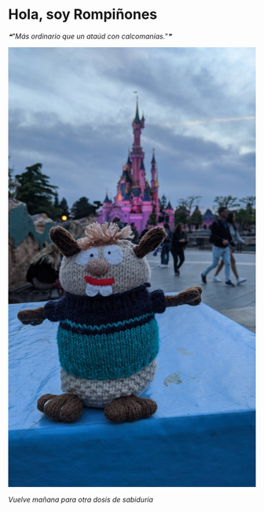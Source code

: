 # Hola, soy Rompiñones

<!--STARTS_HERE_QUOTE_README-->
<i>❝"Más ordinario que un ataúd con calcomanías."❞</i>
<!--ENDS_HERE_QUOTE_README-->

<!--START_SECTION:update_image-->
![alt text](https://raw.githubusercontent.com/focaalvarez/rompinones/main/.github/images/IMG_20220428_205827.jpg?raw=true)
<!--END_SECTION:update_image-->

*Vuelve mañana para otra dosis de sabiduría*

